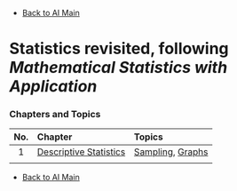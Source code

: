 * [Back to AI Main](../../README.md)

# Statistics revisited, following *Mathematical Statistics with Application*

### Chapters and Topics
|No.|Chapter|Topics|
|:-:|:------|:-----|
| 1 |[Descriptive Statistics](./ch01/note.md)|[Sampling](ch01/note.md#13-sampling-schemes), [Graphs](ch01/note.md#14-graphical-representation-of-data)|
|  |[]()|[]()|







* [Back to AI Main](../../README.md)
